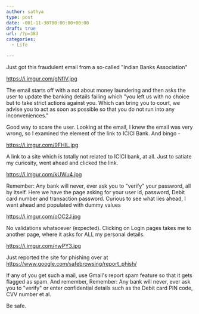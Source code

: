 ```yaml
---
author: sathya
type: post
date: -001-11-30T00:00:00+00:00
draft: true
url: /?p=383
categories:
  - Life

---
```

Just got this fraudulent email from a so-called "Indian Banks Association"

https://i.imgur.com/gNfIV.jpg

The email starts off with a not about money laundering and then asks the user to update the banking details failing which "you left us with no choice but to take strict actions against you. Which can bring you to court, we advise you to act as soon as possible so that you do not run into any inconveniences."

Good way to scare the user. Looking at the email, I knew the email was very wrong, so I examined the element of the link to ICICI Bank. And bingo -

https://i.imgur.com/9FHIL.jpg

A link to a site which is totally not related to ICICI bank, at all. Just to satiate my curiosity, went ahead and clicked the link.

https://i.imgur.com/kUWu4.jpg

Remember: Any bank will never, ever ask you to "verify" your password, all by itself. Here we have the page asking for your user id, password, Debit card number and transaction password. Curious to see what lies ahead, I went ahead and populated with dummy values

https://i.imgur.com/oOC2J.jpg

No validations whatsoever (expected). Clicking on Login pages takes me to another page, where it asks for ALL my personal details.

https://i.imgur.com/nwPY3.jpg

Just reported the site for phishing over at https://www.google.com/safebrowsing/report_phish/

If any of you get such a mail, use Gmail's report spam feature so that it gets flagged as spam. And remember, Remember: Any bank will never, ever ask you to "verify" or enter confidential details such as the Debit card PIN code, CVV number et al.

Be safe.